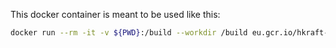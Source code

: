 This docker container is meant to be used like this:
```bash
docker run --rm -it -v ${PWD}:/build --workdir /build eu.gcr.io/hkraft-ci/flutter-builder build web
```
